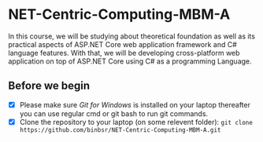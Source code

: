 # NET-Centric-Computing-MBM-A
In this course, we will be studying about theoretical foundation as well as its practical aspects of ASP.NET Core web application framework and C# language features. With that, we will be developing cross-platform web application on top of ASP.NET Core using C# as a programming Language.


## Before we begin
- [x] Please make sure *Git for Windows* is installed on your laptop thereafter you can use regular cmd or git bash to run git commands.
- [x] Clone the repository to your laptop (on some relevent folder): ```git clone https://github.com/binbsr/NET-Centric-Computing-MBM-A.git```
